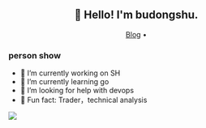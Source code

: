 <h2 align="center">👋 Hello! I'm budongshu.</h2>
<p align="center">
  <a href="https://www.budongshu.cn">Blog</a> •
</p>



### person show
- 🔭 I’m currently working on SH
- 🌱 I’m currently learning go
- :tophat: I’m looking for help with devops
-  :meat_on_bone: Fun fact: Trader，technical analysis 
                                 
<p align="left">
<img src="https://github-readme-stats.vercel.app/api?username=budongshu&show_icons=true" />
</p>
